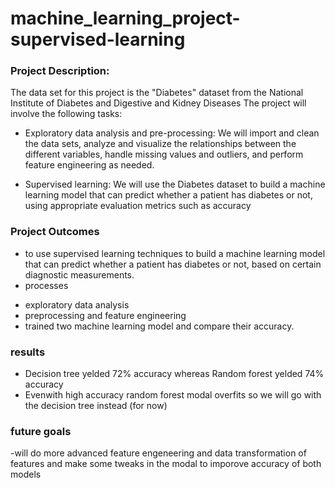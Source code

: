 # machine_learning_project-supervised-learning


### Project Description:

The data set for this project is the "Diabetes" dataset from the National Institute of Diabetes and Digestive and Kidney Diseases 
The project will involve the following tasks:

-	Exploratory data analysis and pre-processing: We will import and clean the data sets, analyze and visualize the relationships between the different variables, handle missing values and outliers, and perform feature engineering as needed.

-	Supervised learning: We will use the Diabetes dataset to build a machine learning model that can predict whether a patient has diabetes or not, using appropriate evaluation metrics such as accuracy

### Project Outcomes

 - to use supervised learning techniques to build a machine learning model that can predict whether a patient has diabetes or not, based on certain diagnostic measurements.
 - processes
 * exploratory data analysis
 * preprocessing and feature engineering
 * trained two machine learning model and compare their accuracy. 


 ### results 

  - Decision tree yelded 72% accuracy whereas Random forest yelded 74% accuracy
  - Evenwith high accuracy random forest modal overfits so we will go with the decision tree instead (for now)

  ### future goals 

-will do more advanced feature engeneering and data transformation of features and make some tweaks in the modal to imporove accuracy of both models